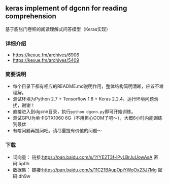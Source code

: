 ## keras implement of dgcnn for reading comprehension
基于膨胀门卷积的阅读理解式问答模型（Keras实现）

### 详细介绍
- https://kexue.fm/archives/6906
- https://kexue.fm/archives/5409

### 简要说明

- 每个目录下都有相应的README.md说明作用，整体结构简明清晰，应该不难理解。
- 测试环境为Python 2.7 + Tensorflow 1.8 + Keras 2.2.4。运行环境问题勿扰，谢谢！
- 直接进入到dgcnn目录，执行`python dgcnn.py`即可开始训练。
- 测试GPU为单卡GTX1060 6G（不用担心OOM了吧～），大概6小时内能训练到最优
- 有啥问题再提问吧。请尽量提有价值的问题～

### 下载
- 词向量： 链接:https://pan.baidu.com/s/1YYE2T3f-lPyLBrJuUowAsA  密码:5p0h
- 数据集： 链接:https://pan.baidu.com/s/11C21BAupOpiYWoOx23J7Mg  密码:dh9w

